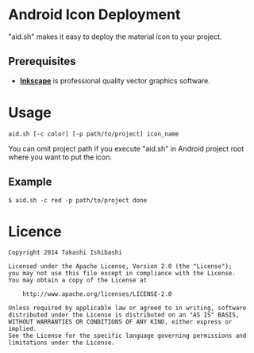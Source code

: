Android Icon Deployment
=======================


"aid.sh" makes it easy to deploy the material icon to your project.


Prerequisites
-------------

 * **[Inkscape][1]** is professional quality vector graphics software.

Usage
=====

    aid.sh [-c color] [-p path/to/project] icon_name

You can omit project path if you execute "aid.sh" in Android project root where you want to put the icon.


Example
-------

    $ aid.sh -c red -p path/to/project done


Licence
=======
    
    Copyright 2014 Takashi Ishibashi

    Licensed under the Apache License, Version 2.0 (the "License");
    you may not use this file except in compliance with the License.
    You may obtain a copy of the License at

        http://www.apache.org/licenses/LICENSE-2.0

    Unless required by applicable law or agreed to in writing, software
    distributed under the License is distributed on an "AS IS" BASIS,
    WITHOUT WARRANTIES OR CONDITIONS OF ANY KIND, either express or implied.
    See the License for the specific language governing permissions and
    limitations under the License.


[1]: https://inkscape.org/en/
